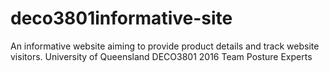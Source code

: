 # deco3801informative-site
An informative website aiming to provide product details and track website visitors. University of Queensland DECO3801 2016 Team Posture Experts
